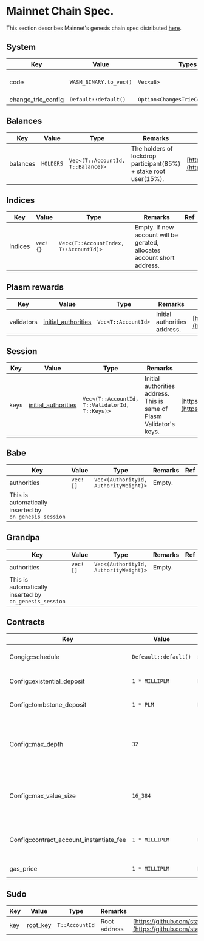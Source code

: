 # Mainnet Chain Spec.

This section describes Mainnet's genesis chain spec distributed [here](https://github.com/staketechnologies/Plasm/blob/v1.0.0/bin/node/cli/res/plasm.json).

## System

|Key|Value|Types|Remarkds|Refs|
|--|--|--|--|--|
|code|`WASM_BINARY.to_vec()`|`Vec<u8>`|The wasm binary in build.| |
|change_trie_config|`Default::default()`|`Option<ChangesTrieConfiguration>`| | https://crates.parity.io/sp_core/struct.ChangesTrieConfiguration.html |


## Balances

|Key|Value|Type|Remarks|Ref|
|----|----|----|----|----|
|balances|`HOLDERS`|`Vec<(T::AccountId, T::Balance)>`|The holders of lockdrop participant(85%) + stake root user(15%).|[https://github.com/staketechnologies/Plasm/blob/dusty/bin/node/runtime/src/constants.rs#L23](https://github.com/staketechnologies/Plasm/blob/dusty/bin/node/runtime/src/constants.rs#L23)|

## Indices
|Key|Value|Type|Remarks|Ref|
|----|----|----|----|----|
|indices|`vec!{}`|`Vec<(T::AccountIndex, T::AccountId)>`|Empty. If new account will be gerated, allocates account short address.| |

## Plasm rewards

|Key|Value|Type|Remarks|Ref|
|----|----|----|----|----|
|validators|[initial_authorities](https://github.com/staketechnologies/Plasm/blob/v1.0.0/bin/node/cli/src/chain_spec.rs#L196)|`Vec<T::AccountId>`|Initial authorities address.|[https://github.com/staketechnologies/Plasm/blob/v1.0.0/bin/node/cli/src/chain_spec.rs#L196](https://github.com/staketechnologies/Plasm/blob/v1.0.0/bin/node/cli/src/chain_spec.rs#L196)|

## Session

|Key|Value|Type|Remarks|Ref|
|----|----|----|----|----|
|keys|[initial_authorities](https://github.com/staketechnologies/Plasm/blob/v1.0.0/bin/node/cli/src/chain_spec.rs#L196)|`Vec<(T::AccountId, T::ValidatorId, T::Keys)>`|Initial authorities address. This is same of Plasm Validator's keys.|[https://github.com/staketechnologies/Plasm/blob/v1.0.0/bin/node/cli/src/chain_spec.rs#L196](https://github.com/staketechnologies/Plasm/blob/v1.0.0/bin/node/cli/src/chain_spec.rs#L196)|


## Babe

|Key|Value|Type|Remarks|Ref|
|----|----|----|----|----|
|authorities|`vec![]`|`Vec<(AuthorityId, AuthorityWeight)>`|Empty.
This is automatically inserted by `on_genesis_session`| |


## Grandpa

|Key|Value|Type|Remarks|Ref|
|----|----|----|----|----|
|authorities|`vec![]`|`Vec<(AuthorityId, AuthorityWeight)>`|Empty.
This is automatically inserted by `on_genesis_session`| |

## Contracts

|Key|Value|Type|Remarks|Ref|
|----|----|----|----|----|
|Congig::schedule|`Defeault::default()`|`Schedule`|Please see reference about default values.|[https://crates.parity.io/pallet_contracts/struct.Schedule.html](https://crates.parity.io/pallet_contracts/struct.Schedule.html)|
|Config::existential_deposit|`1 * MILLIPLM`|`BalanceOf<T>`|The default value. depends on `ExistentialDeposit`| |
|Config::tombstone_deposit|`1 * PLM`|`BalanceOf<T>`|The default value. depends on `TombstoneDeposit`| |
|Config::max_depth|`32`|`u32`|The maximum nesting level of a call/instantiate stack. The default value. Depends on `DefaultMaxDepth` on contract module.| |
|Config::max_value_size|`16_384`|`u32`|The maximum size of a storage value in bytes. Depends on `DefaultMaxValue` on contract module.| |
|Config::contract_account_instantiate_fee|`1 * MILLIPLM`|`BalanceOf<T>`|The fee required to instantiate a contract instance. Depends on `ContractFee`.| |
|gas_price|`1 * MILLIPLM`|`BalanceOf<T>`|The price of one unit of gas.| |

## Sudo

|Key|Value|Type|Remarks|Ref|
|----|----|----|----|----|
|key|[root_key](https://github.com/staketechnologies/Plasm/blob/v1.0.0/bin/node/cli/src/chain_spec.rs#L225)|`T::AccountId`|Root address|[https://github.com/staketechnologies/Plasm/blob/v1.0.0/bin/node/cli/src/chain_spec.rs#L225](https://github.com/staketechnologies/Plasm/blob/v1.0.0/bin/node/cli/src/chain_spec.rs#L225)|